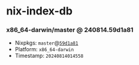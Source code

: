 # nix-index-db
### x86_64-darwin/master @ 240814.59d1a81
- Nixpkgs: `master`@[`59d1a81`](https://github.com/NixOS/nixpkgs/commit/59d1a81a756e080a2db6ec82df09b41ba14ef5c1)
- Platform: `x86_64-darwin`
- Timestamp: `20240814014558`

